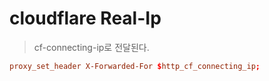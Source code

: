# cloudflare Real-Ip

> cf-connecting-ip로 전달된다.

```conf
proxy_set_header X-Forwarded-For $http_cf_connecting_ip;
```
